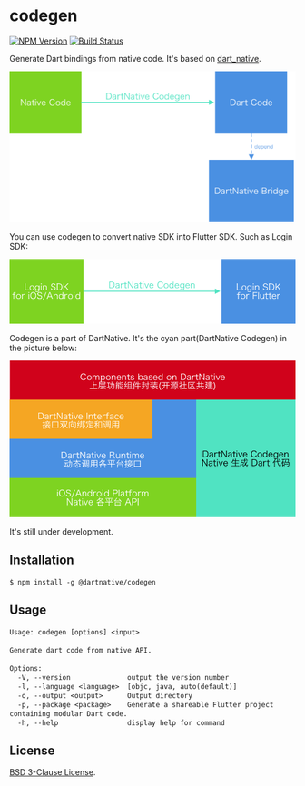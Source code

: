 # codegen

[![NPM Version][npm-image]][npm-url]
[![Build Status](https://travis-ci.org/dart-native/codegen.svg?branch=master)](https://travis-ci.org/dart-native/codegen)


Generate Dart bindings from native code. It's based on [dart_native](https://pub.dev/packages/dart_native).

![](images/introduction.png)

You can use codegen to convert native SDK into Flutter SDK. Such as Login SDK:

![](images/login_sample.png)

Codegen is a part of DartNative. It's the cyan part(DartNative Codegen) in the picture below:

![](https://github.com/dart-native/dart_native/blob/master/images/dartnative.png?raw=true)

It's still under development.

## Installation

```
$ npm install -g @dartnative/codegen
```

## Usage

```
Usage: codegen [options] <input>

Generate dart code from native API.

Options:
  -V, --version              output the version number
  -l, --language <language>  [objc, java, auto(default)]
  -o, --output <output>      Output directory
  -p, --package <package>    Generate a shareable Flutter project containing modular Dart code.
  -h, --help                 display help for command
```

## License

[BSD 3-Clause License](https://github.com/dart-native/codegen/blob/master/LICENSE).


[npm-image]: https://img.shields.io/npm/v/@dartnative/codegen.svg
[npm-url]: https://npmjs.org/package/@dartnative/codegen